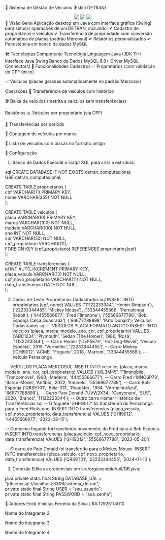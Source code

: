 🚗 Sistema de Gestão de Veículos (Estilo DETRAN)
<div align="center"> <img src="https://img.shields.io/badge/Java-ED8B00?style=for-the-badge&logo=openjdk&logoColor=white" /> <img src="https://img.shields.io/badge/MySQL-005C84?style=for-the-badge&logo=mysql&logoColor=white" /> <img src="https://img.shields.io/badge/Swing-6DB33F?style=for-the-badge&logo=java&logoColor=white" /> </div>
📌 Visão Geral
Aplicação desktop em Java com interface gráfica (Swing) para simular operações de um DETRAN, incluindo:
✔ Cadastro de proprietários e veículos
✔ Transferência de propriedade com conversão automática de placas (padrão Mercosul)
✔ Relatórios personalizados
✔ Persistência em banco de dados MySQL

🛠️ Tecnologias
Componente	Tecnologia
Linguagem	Java (JDK 11+)
Interface	Java Swing
Banco de Dados	MySQL 8.0+
Driver	MySQL Connector/J
🎯 Funcionalidades
Cadastros
✅ Proprietários (com validação de CPF único)

✅ Veículos (placas geradas automaticamente no padrão Mercosul)

Operações
🔄 Transferência de veículos com histórico

🗑️ Baixa de veículos (restrita a veículos sem transferências)

Relatórios
📊 Veículos por proprietário (via CPF)

📅 Transferências por período

🚙 Contagem de veículos por marca

🔄 Lista de veículos com placas no formato antigo

🚀 Configuração
1. Banco de Dados
Execute o script SQL para criar a estrutura:

sql
CREATE DATABASE IF NOT EXISTS detran_computacional;  
USE detran_computacional;  

CREATE TABLE proprietarios (  
  cpf VARCHAR(11) PRIMARY KEY,  
  nome VARCHAR(255) NOT NULL  
);  

CREATE TABLE veiculos (  
  placa VARCHAR(10) PRIMARY KEY,  
  marca VARCHAR(100) NOT NULL,  
  modelo VARCHAR(100) NOT NULL,  
  ano INT NOT NULL,  
  cor VARCHAR(50) NOT NULL,  
  cpf_proprietario VARCHAR(11),  
  FOREIGN KEY (cpf_proprietario) REFERENCES proprietarios(cpf)  
);  

CREATE TABLE transferencias (  
  id INT AUTO_INCREMENT PRIMARY KEY,  
  placa_veiculo VARCHAR(10) NOT NULL,  
  cpf_novo_proprietario VARCHAR(11) NOT NULL,  
  data_transferencia DATE NOT NULL  
);  

2. Dados de Teste
Proprietários Cadastrados
sql
INSERT INTO proprietarios (cpf, nome) VALUES
('11122233344', 'Homer Simpson'),
('22233344455', 'Mickey Mouse'),
('33344455566', 'Pernalonga Rabbit'),
('44455566677', 'Fred Flintstone'),
('55566677788', 'Bob Esponja Calça Quadrada'),
('66677788899', 'Pato Donald');
Veículos Cadastrados
sql
-- VEÍCULOS PLACA FORMATO ANTIGO
INSERT INTO veiculos (placa, marca, modelo, ano, cor, cpf_proprietario) VALUES
('ABC1234', 'Plymouth', 'Sedan (The Homer)', 1986, 'Rosa', '11122233344'), -- Carro Homer
('DEF5678', 'Hot-Dog-Móvel', 'Veículo Especial', 2019, 'Vermelho', '22233344455'), -- Carro Mickey
('GHI9012', 'ACME', 'Foguete', 2018, 'Marrom', '33344455566'); -- Veículo Pernalonga

-- VEÍCULOS PLACA MERCOSUL
INSERT INTO veiculos (placa, marca, modelo, ano, cor, cpf_proprietario) VALUES
('JKL3M45', 'Flintmobile', 'Troncomóvel', 1960, 'Madeira', '44455566677'), -- Carro Fred
('MNO6P78', 'Barco-Móvel', 'Anfíbio', 2022, 'Amarelo', '55566677788'), -- Carro Bob Esponja
('QRS9T01', 'Bela-313', 'Roadster', 1934, 'Vermelho/Azul', '66677788899'), -- Carro Pato Donald
('UVW2X34', 'Canyonero', 'SUV', 2020, 'Branco', '11122233344'); -- Outro carro Homer
Histórico de Transferências
sql
-- O foguete 'GHI-9012' foi transferido do Pernalonga para o Fred Flintstone.
INSERT INTO transferencias (placa_veiculo, cpf_novo_proprietario, data_transferencia) VALUES
('GHI9012', '44455566677', '2022-08-15');

-- O mesmo foguete foi transferido novamente, do Fred para o Bob Esponja.
INSERT INTO transferencias (placa_veiculo, cpf_novo_proprietario, data_transferencia) VALUES
('GHI9012', '55566677788', '2023-05-20');

-- O carro do Pato Donald foi transferido para o Mickey Mouse.
INSERT INTO transferencias (placa_veiculo, cpf_novo_proprietario, data_transferencia) VALUES
('QRS9T01', '22233344455', '2024-01-10');

3. Conexão
Edite as credenciais em src/org/example/util/DB.java:

java
private static final String DATABASE_URL = "jdbc:mysql://localhost:3306/sistema_detran";  
private static final String USER = "seu_usuario";  
private static final String PASSWORD = "sua_senha";  

👥 Autores
Erick Vinícius Ferreira da Silva / RA:12925114010

Nome do Integrante 2

Nome do Integrante 3

Nome do Integrante 4


